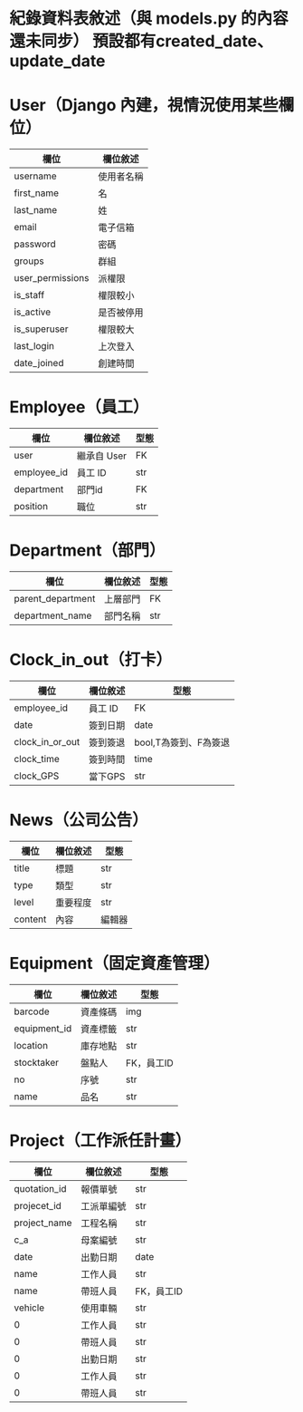 紀錄資料表敘述（與 models.py 的內容還未同步）
預設都有created_date、update_date
=========

# User（Django 內建，視情況使用某些欄位）
| 欄位         | 欄位敘述        |
|--------------|----------------|
| username     | 使用者名稱      |
| first_name   | 名   |
| last_name    | 姓   |
| email        | 電子信箱 |
| password     | 密碼 |
| groups       | 群組 |
| user_permissions  | 派權限 |
| is_staff     | 權限較小 |
| is_active    | 是否被停用 |
| is_superuser | 權限較大 |
| last_login   | 上次登入 |
| date_joined  | 創建時間 |


# Employee（員工）
| 欄位         | 欄位敘述        | 型態 |
|--------------|----------------| ---------------- |
| user         | 繼承自 User     | FK
| employee_id | 員工 ID | str
| department   | 部門id | FK
| position     | 職位 | str

# Department（部門）
| 欄位         | 欄位敘述        | 型態 |
|--------------|----------------| ---------------- |
| parent_department| 上層部門| FK |
| department_name | 部門名稱 |  str |


# Clock_in_out（打卡）
| 欄位         | 欄位敘述        | 型態 |
|--------------|----------------|----------------|
| employee_id  | 員工 ID  | FK |
| date | 簽到日期 | date |
| clock_in_or_out | 簽到簽退 | bool,T為簽到、F為簽退 |
| clock_time | 簽到時間 | time |
| clock_GPS | 當下GPS |  str | 

# News（公司公告）
| 欄位         | 欄位敘述        | 型態 |
|--------------|----------------| ---------------- |
| title        | 標題     | str |
| type         | 類型     | str |
| level        | 重要程度   | str |
| content      | 內容     | 編輯器 |

# Equipment（固定資產管理）
| 欄位         | 欄位敘述        | 型態 |
|--------------|----------------| ---------------- |
| barcode      | 資產條碼     | img |
| equipment_id | 資產標籤     | str |
| location     | 庫存地點     | str |
| stocktaker   | 盤點人       | FK，員工ID |
| no           | 序號         | str |
| name         | 品名         | str |

# Project（工作派任計畫）
| 欄位         | 欄位敘述        | 型態 |
|--------------|----------------| ---------------- |
| quotation_id | 報價單號     | str |
| projecet_id  | 工派單編號   | str |
| project_name | 工程名稱     | str |
| c_a          | 母案編號   | str |
| date         | 出勤日期     | date |
| name         | 工作人員     | str |
| name         | 帶班人員     | FK，員工ID |
| vehicle       | 使用車輛     | str |
| 0         | 工作人員     | str |
| 0         | 帶班人員     | str |
| 0           | 出勤日期     | str |
| 0         | 工作人員     | str |
| 0         | 帶班人員     | str |

